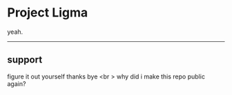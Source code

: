 # Project Ligma
yeah.
___
## support
figure it out yourself thanks bye
<br \>
why did i make this repo public again?
